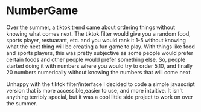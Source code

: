 # NumberGame

Over the summer, a tiktok trend came about ordering things without knowing what comes next. The tiktok filter would give you a random food, sports player, restuarant, etc. and you would rank it 1-5 without knowing what the next thing will be creating a fun game to play. With things like food and sports players, this was pretty subjective as some people would prefer certain foods and other people would prefer something else. So, people started doing it with numbers where you would try to order 5,10, and finally 20 numbers numerically without knowing the numbers that will come next.

Unhappy with the tiktok filter/interface I decided to code a simple javascript version that is more accessible,easier to use, and more intuitive. It isn't anything terribly special, but it was a cool little side project to work on over the summer.